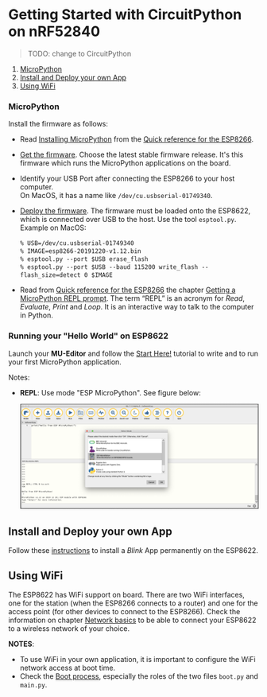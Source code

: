 # Getting Started with CircuitPython on nRF52840

> TODO: change to CircuitPython

1. [MicroPython](#micropython)
2. [Install and Deploy your own App](#install-and-deploy-your-own-app)
3. [Using WiFi](#using-wifi)

### MicroPython

Install the firmware as follows:

- Read [Installing MicroPython](https://docs.micropython.org/en/latest/esp8266/tutorial/intro.html#intro)  from the [Quick reference for the ESP8266](https://docs.micropython.org/en/latest/esp8266/quickref.html#).

- [Get the firmware](https://docs.micropython.org/en/latest/esp8266/tutorial/intro.html#getting-the-firmware). Choose the latest stable firmware release. It's this firmware which runs the MicroPython applications on the board.

- Identify your USB Port after connecting the ESP8266 to your host computer.  
  On MacOS, it has a name like `/dev/cu.usbserial-01749340`.

- [Deploy the firmware](https://docs.micropython.org/en/latest/esp8266/tutorial/intro.html#deploying-the-firmware). The firmware must be loaded onto the ESP8622, which is connected over USB to the host. Use the tool `esptool.py`. Example on MacOS:

    ```
    % USB=/dev/cu.usbserial-01749340
    % IMAGE=esp8266-20191220-v1.12.bin
    % esptool.py --port $USB erase_flash
    % esptool.py --port $USB --baud 115200 write_flash --flash_size=detect 0 $IMAGE
    ```

- Read from [Quick reference for the ESP8266](https://docs.micropython.org/en/latest/esp8266/quickref.html#) the chapter [Getting a MicroPython REPL prompt](https://docs.micropython.org/en/latest/esp8266/tutorial/repl.html). The term “REPL” is an acronym for *Read*, *Evaluate*, *Print* and *Loop*. It is an interactive way to talk to the computer in Python.

### Running your "Hello World" on ESP8622

Launch your **MU-Editor** and follow the [Start Here!](https://codewith.mu/en/tutorials/1.0/start) tutorial to write and to run your first MicroPython application.

Notes: 
- **REPL**: Use mode "ESP MicroPython". See figure below:

  <img src="mu-mode.png">

## Install and Deploy your own App

Follow these [instructions](blink) to install a *Blink* App permanently on the ESP8622.

## Using WiFi

The ESP8622 has WiFi support on board. There are two WiFi interfaces, one for the station (when the ESP8266 connects to a router) and one for the access point (for other devices to connect to the ESP8266). Check the information on chapter [Network basics](https://docs.micropython.org/en/latest/esp8266/tutorial/network_basics.html#network-basics) to be able to connect your ESP8622 to a wireless network of your choice.

**NOTES**:
- To use WiFi in your own application, it is important to configure the WiFi network access at boot time.
- Check the [Boot process](https://docs.micropython.org/en/latest/esp8266/general.html#boot-process), especially the roles of the two files `boot.py` and `main.py`.
